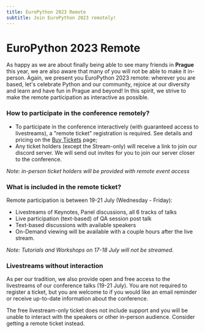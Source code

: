```yaml
---
title: EuroPython 2023 Remote
subtitle: Join EuroPython 2023 remotely!
---
```


# EuroPython 2023 Remote

As happy as we are about finally being able to see many friends in **Prague**
this year, we are also aware that many of you will not be able to make it in-person.
Again, we present you EuroPython 2023 remote:
wherever you are based, let's celebrate Python and our community, rejoice at our diversity and
learn and have fun in Prague and beyond! In this spirit, we strive to make the remote participation
as interactive as possible.

### How to participate in the conference remotely?

- To participate in the conference interactively (with guaranteed access to livestreams), a "remote ticket" registration is required. See details and pricing on the [Buy Tickets](/tickets#remote-tickets) page;
- Any ticket holders (except the Stream-only) will receive a link to join our discord server. We will send out invites for you to join our server closer to the conference.

*Note: in-person ticket holders will be provided with remote event access*

### What is included in the remote ticket?
Remote participation is between 19-21 July (Wednesday - Friday):
- Livestreams of Keynotes, Panel discussions, all 6 tracks of talks
- Live participation (text-based) of QA session post talk
- Text-based discussions with available speakers
- On-Demand viewing will be available with a couple hours after the live stream.

*Note: Tutorials and Workshops on 17-18 July will not be streamed.*

### Livestreams without interaction ###
As per our tradition, we also provide open and free access to the livestreams of our conference talks (19-21 July). You are not required to register a ticket, but you are welcome to if you would like an email reminder or receive up-to-date information about the conference.

The free livestream-only ticket does not include support and you will be unable to interact with the speakers or other in-person audience. Consider getting a remote ticket instead.

